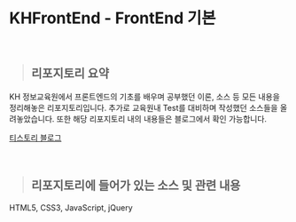 # KHFrontEnd - FrontEnd 기본

<br>

> ## 리포지토리 요약

KH 정보교육원에서 프론트엔드의 기초를 배우며 공부했던 이론, 소스 등 모든 내용을 정리해놓은 리포지토리입니다.
추가로 교육원내 Test를 대비하며 작성했던 소스들을 올려놓았습니다.
또한 해당 리포지토리 내의 내용들은 블로그에서 확인 가능합니다.

<a href="https://heonil.tistory.com" target="_blank">티스토리 블로그</a>

<br>

> ## 리포지토리에 들어가 있는 소스 및 관련 내용

HTML5, CSS3, JavaScript, jQuery
